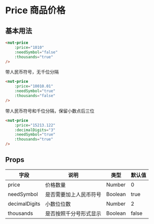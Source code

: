 # Price 商品价格

## 基本用法

```html
<nut-price 
    :price="1010" 
    :needSymbol="false" 
    :thousands="true"
/>
```

带人民币符号，无千位分隔

```html
<nut-price  
    :price="10010.01" 
    :needSymbol="true" 
    :thousands="false"
/>
```

带人民币符号和千位分隔，保留小数点后三位

```html
<nut-price  
    :price="15213.122" 
    :decimalDigits="3" 
    :needSymbol="true" 
    :thousands="true"
/>
```

## Props

| 字段 | 说明 | 类型 | 默认值
|----- | ----- | ----- | ----- 
| price | 价格数量 | Number | 0
| needSymbol | 是否需要加上人民币符号 | Boolean | true
| decimalDigits | 小数位位数 | Number | 2
| thousands | 是否按照千分号形式显示 | Boolean | false
